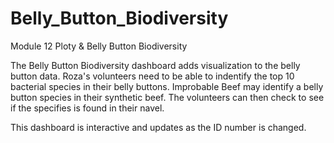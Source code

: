 # Belly_Button_Biodiversity
Module 12 Ploty &amp; Belly Button Biodiversity

The Belly Button Biodiversity dashboard adds visualization to the belly button data. Roza's volunteers need to be able to indentify the top 10 bacterial species in their belly buttons. Improbable Beef may identify a belly button species in their synthetic beef. The volunteers can then check to see if the specifies is found in their navel.

This dashboard is interactive and updates as the ID number is changed.
